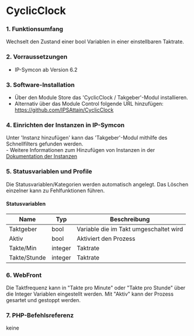 # CyclicClock

### 1. Funktionsumfang

Wechselt den Zustand einer bool Variablen in einer einstellbaren Taktrate.

### 2. Vorraussetzungen

- IP-Symcon ab Version 6.2

### 3. Software-Installation

* Über den Module Store das 'CyclicClock / Takgeber'-Modul installieren.
* Alternativ über das Module Control folgende URL hinzufügen:
https://github.com/IPSAttain/CyclicClock

### 4. Einrichten der Instanzen in IP-Symcon

 Unter 'Instanz hinzufügen' kann das 'Takgeber'-Modul mithilfe des Schnellfilters gefunden werden.  
	- Weitere Informationen zum Hinzufügen von Instanzen in der [Dokumentation der Instanzen](https://www.symcon.de/service/dokumentation/konzepte/instanzen/#Instanz_hinzufügen)

### 5. Statusvariablen und Profile

Die Statusvariablen/Kategorien werden automatisch angelegt. Das Löschen einzelner kann zu Fehlfunktionen führen.

#### Statusvariablen

Name   | Typ     | Beschreibung
------ | ------- | ------------
Taktgeber | bool | Variable die im Takt umgeschaltet wird
Aktiv  | bool    | Aktiviert den Prozess
Takte/Min | integer | Taktrate
Takte/Stunde | integer | Taktrate

### 6. WebFront

Die Taktfrequenz kann in "Takte pro Minute" oder "Takte pro Stunde" über die Integer Variablen eingestellt werden.
Mit "Aktiv" kann der Prozess gesartet und gestoppt werden.

### 7. PHP-Befehlsreferenz

keine